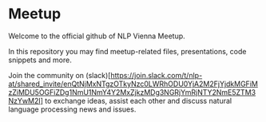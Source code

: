 # Meetup

Welcome to the official github of NLP Vienna Meetup.

In this repository you may find meetup-related files, presentations, code snippets and more.

Join the community on (slack)[https://join.slack.com/t/nlp-at/shared_invite/enQtNjMxNTgzOTkyNzc0LWRhODU0YjA2M2FjYjdkMGFiMzZiMDU5OGFiZDg1NmU1NmY4Y2MxZjkzMDg3NGRjYmRjNTY2NmE5ZTM3NzYwM2I] to exchange ideas, assist each other and discuss natural language processing news and issues.
